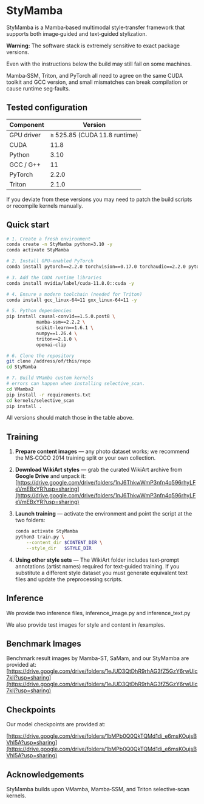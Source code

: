 # StyMamba

StyMamba is a Mamba‑based multimodal style‑transfer framework that supports both image‑guided and text‑guided stylization.


**Warning:** The software stack is extremely sensitive to exact package versions. 

Even with the instructions below the build may still fail on some machines. 

Mamba‑SSM, Triton, and PyTorch all need to agree on the same CUDA toolkit and GCC version, and small mismatches can break compilation or cause runtime seg‑faults.

## Tested configuration

| Component  | Version                      |
| ---------- | ---------------------------- |
| GPU driver | ≥ 525.85 (CUDA 11.8 runtime) |
| CUDA       | 11.8                         |
| Python     | 3.10                         |
| GCC / G++  | 11                           |
| PyTorch    | 2.2.0                        |
| Triton     | 2.1.0                        |

If you deviate from these versions you may need to patch the build scripts or recompile kernels manually.

## Quick start

```bash
# 1. Create a fresh environment
conda create -n StyMamba python=3.10 -y
conda activate StyMamba

# 2. Install GPU‑enabled PyTorch
conda install pytorch==2.2.0 torchvision==0.17.0 torchaudio==2.2.0 pytorch-cuda=11.8 -c pytorch -c nvidia

# 3. Add the CUDA runtime libraries
conda install nvidia/label/cuda-11.8.0::cuda -y

# 4. Ensure a modern toolchain (needed for Triton)
conda install gcc_linux-64=11 gxx_linux-64=11 -y

# 5. Python dependencies
pip install causal-conv1d==1.5.0.post8 \
           mamba-ssm==2.2.2 \
           scikit-learn==1.6.1 \
           numpy==1.26.4 \
           triton==2.1.0 \
           openai-clip

# 6. Clone the repository
git clone /address/of/this/repo
cd StyMamba

# 7. Build VMamba custom kernels
# errors can happen when installing selective_scan.
cd VMamba2
pip install -r requirements.txt
cd kernels/selective_scan
pip install .
```

All versions should match those in the table above.

## Training

1. **Prepare content images** — any photo dataset works; we recommend the MS‑COCO 2014 training split or your own collection.


2. **Download WikiArt styles** — grab the curated WikiArt archive from **Google Drive** and unpack it:
   [https://drive.google.com/drive/folders/1nJ6ThkwWmP3nfn4q596rhyLFeVmEBxYR?usp=sharing](https://drive.google.com/drive/folders/1nJ6ThkwWmP3nfn4q596rhyLFeVmEBxYR?usp=sharing)


3. **Launch training** — activate the environment and point the script at the two folders:

   ```bash
   conda activate StyMamba
   python3 train.py \
       --content_dir $CONTENT_DIR \
       --style_dir   $STYLE_DIR
   ```

4. **Using other style sets** — The WikiArt folder includes text‑prompt annotations (artist names) required for text‑guided training. If you substitute a different style dataset you must generate equivalent text files and update the preprocessing scripts.

## Inference

We provide two inference files, inference_image.py and inference_text.py

We also provide test images for style and content in /examples.

## Benchmark Images

Benchmark result images by Mamba-ST, SaMam, and our StyMamba are provided at:
[https://drive.google.com/drive/folders/1eJUD3QtDhR9rhAG3fZ5GzY6rwUlc7kIj?usp=sharing](https://drive.google.com/drive/folders/1eJUD3QtDhR9rhAG3fZ5GzY6rwUlc7kIj?usp=sharing)

## Checkpoints

Our model checkpoints are provided at:

[https://drive.google.com/drive/folders/1bMPb0Q0QkTQMd1di_e6msKOujsBVhI5A?usp=sharing](https://drive.google.com/drive/folders/1bMPb0Q0QkTQMd1di_e6msKOujsBVhI5A?usp=sharing)

## Acknowledgements

StyMamba builds upon VMamba, Mamba‑SSM, and Triton selective‑scan kernels.
